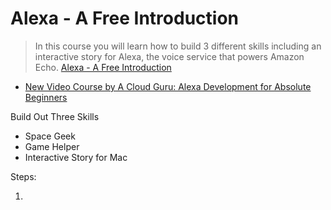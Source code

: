 # Alexa - A Free Introduction

> In this course you will learn how to build 3 different skills including an interactive story for Alexa, the voice service that powers Amazon Echo. [Alexa - A Free Introduction](https://acloud.guru/learn/intro-alexa-free)

- [New Video Course by A Cloud Guru: Alexa Development for Absolute Beginners](https://developer.amazon.com/blogs/post/TxQY6H9XJJQHVF/New-Video-Course-by-A-Cloud-Guru-Alexa-Development-for-Absolute-Beginners)

Build Out Three Skills

- Space Geek
- Game Helper
- Interactive Story for Mac

Steps:

1. 
